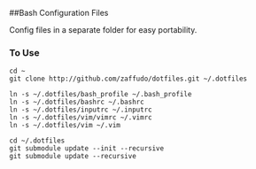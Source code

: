 ##Bash Configuration Files

Config files in a separate folder for easy portability.

### To Use

	cd ~
	git clone http://github.com/zaffudo/dotfiles.git ~/.dotfiles

	ln -s ~/.dotfiles/bash_profile ~/.bash_profile
	ln -s ~/.dotfiles/bashrc ~/.bashrc
	ln -s ~/.dotfiles/inputrc ~/.inputrc
	ln -s ~/.dotfiles/vim/vimrc ~/.vimrc
	ln -s ~/.dotfiles/vim ~/.vim

	cd ~/.dotfiles
	git submodule update --init --recursive
	git submodule update --recursive
